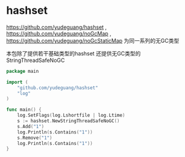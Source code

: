 # hashset
https://github.com/yudeguang/hashset , https://github.com/yudeguang/noGcMap , https://github.com/yudeguang/noGcStaticMap 为同一系列的无GC类型 

本包除了提供若干基础类型的hashset 还提供无GC类型的StringThreadSafeNoGC


```go
package main

import (
	"github.com/yudeguang/hashset"
	"log"
)

func main() {
	log.SetFlags(log.Lshortfile | log.Ltime)
	s := hashset.NewStringThreadSafeNoGC()
	s.Add("1")
	log.Println(s.Contains("1"))
	s.Remove("1")
	log.Println(s.Contains("1"))
}


```
